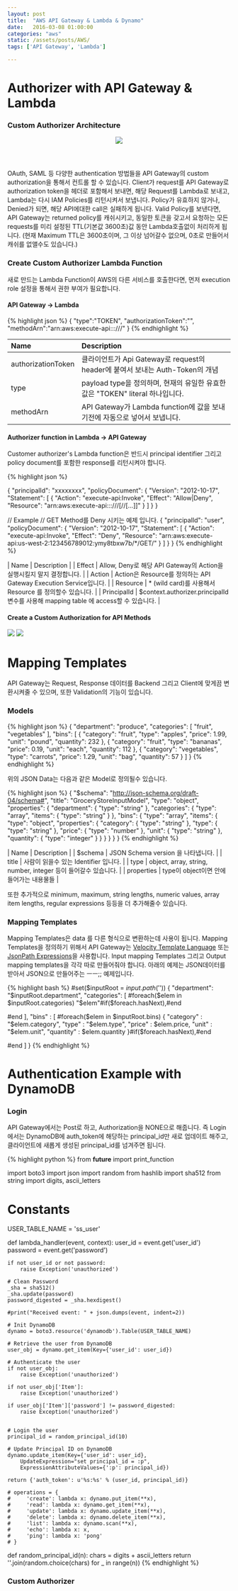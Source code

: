 ```yaml
---
layout: post
title:  "AWS API Gateway & Lambda & Dynamo"
date:   2016-03-08 01:00:00
categories: "aws"
static: /assets/posts/AWS/
tags: ['API Gateway', 'Lambda']

---
```


# Authorizer with API Gateway & Lambda 

### Custom Authorizer Architecture

<header>
<img src="{{ page.static }}custom-auth-workflow.png" class="img-responsive img-rounded">
</header>

OAuth, SAML 등 다양한 authentication 방법들을 API Gateway의 custom authorization을 통해서 컨트롤 할 수 있습니다.
Client가 request를 API Gateway로 authorization token을 헤더로 포함해서 보내면, 해당 Request를 Lambda로 보내고, 
Lambda는 다시 IAM Policies를 리턴시켜서 보냅니다. Policy가 유효하지 않거나, Denied가 되면, 해당 API에대한 call은 실패하게 됩니다.
Valid Policy를 보낸다면, API Gateway는 returned policy를 캐쉬시키고, 동일한 토큰을 갖고서 요청하는 모든 requests를 
미리 설정된 TTL(기본값 3600초)값 동안 Lambda호출없이 처리하게 됩니다.
(현재 Maximum TTL은 3600초이며, 그 이상 넘어갈수 없으며, 0초로 만들어서 캐쉬를 없앨수도 있습니다.)

### Create Custom Authorizer Lambda Function

새로 만드는 Lambda Function이 AWS의 다른 서비스를 호출한다면, 먼저 execution role 설정을 통해서 권한 부여가 필요합니다.


#### **API Gateway -> Lambda**

{% highlight json %}
{
    "type":"TOKEN",
    "authorizationToken":"<caller-supplied-token>",
    "methodArn":"arn:aws:execute-api:<regionId>:<accountId>:<apiId>/<stage>/<method>/<resourcePath>"
}
{% endhighlight %}

| Name | Description |
|:-----|:------------|
| authorizationToken | 클라이언트가 Api Gateway로 request의 header에 붙여서 보내는 Auth-Token의 개념 |
| type | payload type을 정의하며, 현재의 유일한 유효한 값은 "TOKEN" literal 하나입니다. |
| methodArn | API Gateway가 Lambda function에 값을 보내기전에 자동으로 넣어서 보냅니다. |

#### **Authorizer function in Lambda -> API Gateway**

Customer authorizer's Lambda function은 반드시 principal identifier 그리고 policy document를 포함한 response를 리턴시켜야 합니다.

{% highlight json %}

{
  "principalId": "xxxxxxxx",
  "policyDocument": {
    "Version": "2012-10-17",
    "Statement": [
      {
        "Action": "execute-api:Invoke",
        "Effect": "Allow|Deny",
        "Resource": "arn:aws:execute-api:<regionId>:<accountId>:<appId>/<stage>/<httpVerb>/[<resource>/<httpVerb>/[...]]"
      }
    ]
  }
}

// Example
// GET Method를 Deny 시키는 예제 입니다.
{
  "principalId": "user",
  "policyDocument": {
    "Version": "2012-10-17",
    "Statement": [
      {
        "Action": "execute-api:Invoke",
        "Effect": "Deny",
        "Resource": "arn:aws:execute-api:us-west-2:123456789012:ymy8tbxw7b/*/GET/"
      }
    ]
  }
}
{% endhighlight %}

| Name | Description |
| Effect | Allow, Deny로 해당 API Gateway의 Action을 실행시킬지 말지 결정합니다. |
| Action | Action은 Resource를 정의하는 API Gateway Execution Service입니다. |
| Resource | * (wild card)를 사용해서 Resource 를 정의할수 있습니다. |
| PrincipalId | $context.authorizer.principalId 변수를 사용해 mapping table 에 access할 수 있습니다. |

#### Create a Custom Authorization for API Methods

<img src="{{ page.static }}gateway_authorizer.png" class="img-responsive img-rounded">

<img src="{{ page.static }}custom-auth-set-authorizer-on-method.png" class="img-responsive img-rounded">


# Mapping Templates

API Gateway는 Request, Response 데이터를 Backend 그리고 Client에 맞게끔 변환시켜줄 수 있으며, 또한 Validation의 기능이 있습니다.

### Models

{% highlight json %}
{
  "department": "produce",
  "categories": [
    "fruit",
    "vegetables"
  ],
  "bins": [
    {
      "category": "fruit",
      "type": "apples",
      "price": 1.99,
      "unit": "pound",
      "quantity": 232
    },
    {
      "category": "fruit",
      "type": "bananas",
      "price": 0.19,
      "unit": "each",
      "quantity": 112
    },
    {
      "category": "vegetables",
      "type": "carrots",
      "price": 1.29,
      "unit": "bag",
      "quantity": 57
    }
  ]
}
{% endhighlight %}

위의 JSON Data는 다음과 같은 Model로 정의될수 있습니다. 



{% highlight json %}
{
  "$schema": "http://json-schema.org/draft-04/schema#",
  "title": "GroceryStoreInputModel",
  "type": "object",
  "properties": {
    "department": { "type": "string" },
    "categories": {
      "type": "array",
      "items": { "type": "string" }
    },
    "bins": {
      "type": "array",
      "items": {
        "type": "object",
        "properties": {
          "category": { "type": "string" },
          "type": { "type": "string" },
          "price": { "type": "number" },
          "unit": { "type": "string" },
          "quantity": { "type": "integer" }
        }
      }
    }
  }
}
{% endhighlight %}

| Name | Description |
| $schema | JSON Schema version 을 나타냅니다.  |
| title | 사람이 읽을수 있는 Identifier 입니다. |
| type | object, array, string, number, integer 등이 들어갈수 있습니다. |
| properties | type이 object이면 안에 들어가는 내용물들 | 

또한 추가적으로 minimum, maximum, string lengths, numeric values, array item lengths, regular expressions 등등을
더 추가해줄수 있습니다.

### Mapping Templates

Mapping Templates은 data 를 다른 형식으로 변환하는데 사용이 됩니다. 
Mapping Templates을 정의하기 위해서 API Gateway는 [Velocity Template Language][Velocity] 
또는 [JsonPath Expressions][JSON Path]을 사용합니다. 
Input mapping Templates 그리고 Output mapping templates을 각각 따로 만들어줘야 합니다.
아래의 예제는 JSON데이터를 받아서 JSON으로 만들어주는 ㅡㅡ;; 예제입니다.

{% highlight bash %}
#set($inputRoot = $input.path('$'))
{
  "department": "$inputRoot.department",
  "categories": [
#foreach($elem in $inputRoot.categories)
    "$elem"#if($foreach.hasNext),#end
        
#end
  ],
  "bins" : [
#foreach($elem in $inputRoot.bins)
    {
      "category" : "$elem.category",
      "type" : "$elem.type",
      "price" : $elem.price,
      "unit" : "$elem.unit",
      "quantity" : $elem.quantity
    }#if($foreach.hasNext),#end
        
#end
  ]
}
{% endhighlight %}


# Authentication Example with DynamoDB


### Login

API Gateway에서는 Post로 하고, Authorization을 NONE으로 해줍니다.
즉 Login에서는 DynamoDB에 auth_token에 해당하는 principal_id만 새로 업데이트 해주고, 클라이언트에 새롭게 생성된
principal_id를 넘겨주면 됩니다. 



{% highlight python %}
from __future__ import print_function

import boto3
import json
import random
from hashlib import sha512
from string import digits, ascii_letters

# Constants
USER_TABLE_NAME = 'ss_user'

def lambda_handler(event, context):
    user_id = event.get('user_id')
    password = event.get('password')
    
    if not user_id or not password:
        raise Exception('unauthorized')
    
    # Clean Password
    _sha = sha512()
    _sha.update(password)
    password_digested = _sha.hexdigest()
    
    #print("Received event: " + json.dumps(event, indent=2))
    
    # Init DynamoDB
    dynamo = boto3.resource('dynamodb').Table(USER_TABLE_NAME)
    
    # Retrieve the user from DynamoDB
    user_obj = dynamo.get_item(Key={'user_id': user_id})
    
    # Authenticate the user
    if not user_obj:
        raise Exception('unauthorized')
        
    if not user_obj['Item']:
        raise Exception('unauthorized')
    
    if user_obj['Item']['password'] != password_digested:
        raise Exception('unauthorized')
    
    
    # Login the user
    principal_id = random_principal_id(10)
    
    # Update Principal ID on DynamoDB
    dynamo.update_item(Key={'user_id': user_id}, 
        UpdateExpression="set principal_id = :p",
        ExpressionAttributeValues={':p': principal_id})
    
    return {'auth_token': u'%s:%s' % (user_id, principal_id)}
    
    # operations = {
    #     'create': lambda x: dynamo.put_item(**x),
    #     'read': lambda x: dynamo.get_item(**x),
    #     'update': lambda x: dynamo.update_item(**x),
    #     'delete': lambda x: dynamo.delete_item(**x),
    #     'list': lambda x: dynamo.scan(**x),
    #     'echo': lambda x: x,
    #     'ping': lambda x: 'pong'
    # }
        
def random_principal_id(n):
    chars =  digits + ascii_letters
    return ''.join(random.choice(chars) for _ in range(n))
{% endhighlight %}



### Custom Authorizer 




[Velocity]: http://velocity.apache.org/engine/devel/vtl-reference.html
[JSON Path]: http://goessner.net/articles/JsonPath/